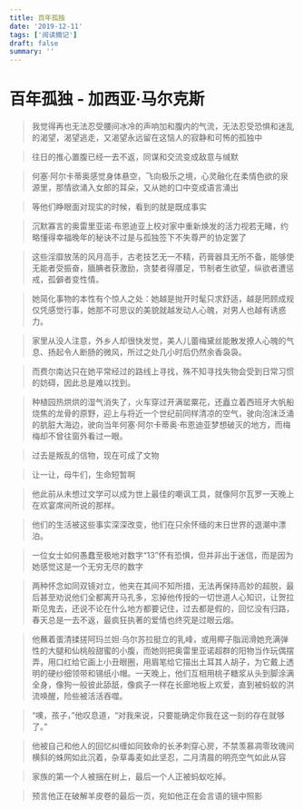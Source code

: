 ```yaml
---
title: 百年孤独
date: '2019-12-11'
tags: ['阅读摘记']
draft: false
summary: ''
---
```


# 百年孤独 - 加西亚·马尔克斯

> 我觉得再也无法忍受腰间冰冷的声响加和腹内的气流，无法忍受恐惧和迷乱的渴望，渴望逃走，又渴望永远留在这恼人的寂静和可怖的孤独中

> 往日的推心置腹已经一去不返，同谋和交流变成敌意与缄默

> 何塞·阿尔卡蒂奥感觉身体悬空，飞向极乐之境，心灵融化在柔情色欲的泉源里，那情欲涌入女郎的耳朵，又从她的口中变成语言涌出

> 等他们睁眼面对现实的时候，看到的就是既成事实

> 沉默寡言的奥雷里亚诺·布恩迪亚上校对家中重新焕发的活力视若无睹，约略懂得幸福晚年的秘诀不过是与孤独签下不失尊严的协定罢了

> 这些淫靡放荡的风月高手，古老技艺无一不精，药膏器具无所不备，能够使无能者受振奋，腼腆者获激励，贪婪者得餍足，节制者生欲望，纵欲者遭惩戒，孤僻者变性情。

> 她简化事物的本性有个惊人之处：她越是抛开时髦只求舒适，越是罔顾成规仅凭感觉行事，她那不可思议的美貌就越发动人心魄，对男人也越有诱惑力。

> 家里从没人注意，外乡人却很快发觉，美人儿蕾梅黛丝能散发撩人心魄的气息、扬起令人断肠的微风，所过之处几小时后仍然余香袅袅。

> 而费尔南达只在她平常经过的路线上寻找，殊不知寻找失物会受到日常习惯的妨碍，因此总是难以找到。

> 种植园热烘烘的湿气消失了，火车穿过开满罂粟花，还矗立着西班牙大帆船烧焦的龙骨的原野，迎上与将近一个世纪前同样清凉的空气，驶向泡沫泛涌的肮脏大海边，驶向当年何塞·阿尔卡蒂奥·布恩迪亚梦想破灭的地方，而梅梅却不曾往窗外看过一眼。

> 过去是叛乱的信物，现在可成了文物

> 让一让，母牛们，生命短暂啊

> 他此前从未想过文学可以成为世上最佳的嘲讽工具，就像阿尔瓦罗一天晚上在欢宴席间所说的那样。

> 他们的生活被这些事实深深改变，他们在只余怀缅的末日世界的退潮中漂泊。

> 一位女士如何愚蠢至极地对数字“13”怀有恐惧，但并非出于迷信，而是因为她感觉这是一个无穷无尽的数字

> 两种怀念如同双镜对立，他夹在其间不知所措，无法再保持高妙的超脱，最后甚至劝说他们全都离开马孔多，忘掉他传授的一切世道人心知识，让贺拉斯见鬼去，还说不论在什么地方都要记住，过去都是假的，回忆没有归路，春天总是一去不返，最疯狂执著的爱情也终究是过眼云烟。

> 他蘸着蛋清揉搓阿玛兰妲·乌尔苏拉挺立的乳峰，或用椰子脂润滑她充满弹性的大腿和仙桃般甜蜜的小腹，而她则把奥雷里亚诺超群的阳物当作玩偶摆弄，用口红给它画上小丑眼圈，用眉笔给它描出土耳其人胡子，为它戴上透明的硬纱细领带和锡纸小帽。一天晚上，他们互相用桃子糖浆从头到脚涂满全身，像狗一般彼此舔舐，像疯子一样在长廊地板上欢爱，直到被蚂蚁的洪流唤醒，险些被活活吞噬。

> “噢，孩子，”他叹息道，“对我来说，只要能确定你我在这一刻的存在就够了。”

> 他被自己和他人的回忆纠缠如同致命的长矛刺穿心房，不禁羡慕凋零玫瑰间横斜的蛛网如此沉着，杂草毒麦如此坚忍，二月清晨的明亮空气如此从容

> 家族的第一个人被捆在树上，最后一个人正被蚂蚁吃掉。

> 预言他正在破解羊皮卷的最后一页，宛如他正在会言语的镜中照影
